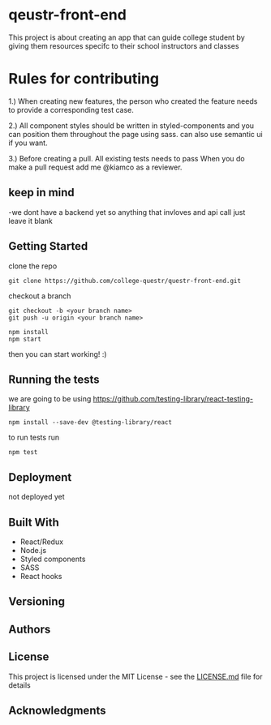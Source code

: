 # qeustr-front-end

  This project is about creating an app that can guide college student by giving them resources specifc to their school instructors and classes

# Rules for contributing 

1.) When creating new features, the person who created the feature needs to provide a corresponding test case. 

2.) All component styles should be written in styled-components and you can position them throughout the page using sass. can also use semantic ui if you want.

3.) Before creating a pull. All existing tests needs to pass When you do make a pull request add me @kiamco as a reviewer.

## keep in mind

  -we dont have a backend yet so anything that invloves and api call just leave it blank

## Getting Started

clone the repo

```
git clone https://github.com/college-questr/questr-front-end.git
```

checkout a branch 

```
git checkout -b <your branch name>
git push -u origin <your branch name>
```

```
npm install
npm start
```

then you can start working! :)

## Running the tests

we are going to be using https://github.com/testing-library/react-testing-library

```
npm install --save-dev @testing-library/react
```

to run tests run 

```
npm test
```


## Deployment

not deployed yet

## Built With

  - React/Redux
  - Node.js
  - Styled components
  - SASS
  - React hooks

## Versioning


## Authors


## License

This project is licensed under the MIT License - see the [LICENSE.md](LICENSE.md) file for details

## Acknowledgments

